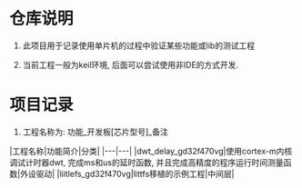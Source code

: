 # 仓库说明 
1. 此项目用于记录使用单片机的过程中验证某些功能或lib的测试工程

3. 当前工程一般为keil环境, 后面可以尝试使用非IDE的方式开发.


# 项目记录
1. 工程名称为: 功能_开发板[芯片型号]_备注

|工程名称|功能简介|分类|
|---|---|
|dwt_delay_gd32f470vg|使用cortex-m内核调试计时器dwt, 完成ms和us的延时函数, 并且完成高精度的程序运行时间测量函数|外设驱动|
|liitlefs_gd32f470vg|littfs移植的示例工程|中间层|
